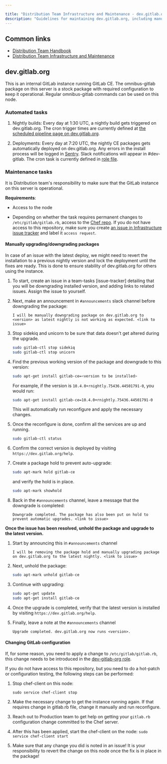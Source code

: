 ```yaml
---

title: "Distribution Team Infrastructure and Maintenance - dev.gitlab.org"
description: "Guidelines for maintaining dev.gitlab.org, including manual package upgrades/downgrades, and GitLab configuration changes."
---
```








## Common links

* [Distribution Team Handbook](/handbook/engineering/infrastructure/core-platform/systems/distribution/)
* [Distribution Team Infrastructure and Maintenance](/handbook/engineering/infrastructure/core-platform/systems/distribution/maintenance/)

## dev.gitlab.org

This is an internal GitLab instance running GitLab CE. The omnibus-gitlab
package on this server is a stock package with required configuration to keep it
operational.  Regular omnibus-gitlab commands can be used on this node.

### Automated tasks

1. Nightly builds: Every day at 1:30 UTC, a nightly build gets triggered on
   dev.gitlab.org. The cron trigger times are currently defined at
   [the scheduled pipeline page on dev.gitlab.org](https://dev.gitlab.org/gitlab/omnibus-gitlab/pipeline_schedules).

1. Deployments: Every day at 7:20 UTC, the nightly CE packages gets
   automatically deployed on dev.gitlab.org. Any errors in the install process
   will be logged in [Sentry](https://sentry.gitlab.net/gitlab/devgitlaborg/).
   Slack notifications will appear in #dev-gitlab. The cron task is currently
   defined in [role file](https://gitlab.com/gitlab-com/gl-infra/chef-repo/-/blob/master/roles/dev-gitlab-org.json#L304-319).

### Maintenance tasks

It is Distribution team's responsibility to make sure that the GitLab instance
on this server is operational.

**Requirements**:

* Access to the node

* Depending on whether the task requires permanent changes to
  `/etc/gitlab/gitlab.rb`, access to the [Chef repo](https://gitlab.com/gitlab-com/gl-infra/chef-repo/).
  If you do not have access to this repository, make sure you create
  [an issue in Infrastructure issue tracker](https://gitlab.com/gitlab-com/gl-infra/infrastructure/issues/new?issue%5Bassignee_id%5D=&issue%5Bmilestone_id%5D=)
  and label it `access request`.


#### Manually upgrading/downgrading packages

In case of an issue with the latest deploy, we might need to revert the
installation to a previous nightly version and lock the deployment until the
fixes are ready. This is done to ensure stability of dev.gitlab.org for others
using the instance.

1. To start, create an issue in a team-tasks [issue-tracker] detailing that you
   will be downgrading installed version, and adding links to related issues.
   Assign the issue to yourself.

1. Next, make an announcement in `#announcements` slack channel before
   downgrading the package:

    ```
    I will be manually downgrading package on dev.gitlab.org to <version> as latest nightly is not working as expected. <link to issue>
    ```

1. Stop sidekiq and unicorn to be sure that data doesn't get altered during the
   upgrade.

    ```bash
    sudo gitlab-ctl stop sidekiq
    sudo gitlab-ctl stop unicorn
    ```

1. Find the previous working version of the package and downgrade to this
   version:

    ```bash
    sudo apt-get install gitlab-ce=<version to be installed>
    ```

    For example, if the version is `10.4.0+rnightly.75436.44501791-0`, you would
    run:

    ```bash
    sudo apt-get install gitlab-ce=10.4.0+rnightly.75436.44501791-0
    ```

    This will automatically run reconfigure and apply the necessary changes.

1. Once the reconfigure is done, confirm all the services are up and running.

    ```bash
    sudo gitlab-ctl status
    ```

1. Confirm the correct version is deployed by visiting
   `https://dev.gitlab.org/help`.

1. Create a package hold to prevent auto-upgrade:

    ```bash
    sudo apt-mark hold gitlab-ce
    ```
    and verify the hold is in place.

    ```bash
    sudo apt-mark showhold
    ```

1. Back in the `#announcements` channel, leave a message that the downgrade is
   completed:

    ```
    Downgrade completed. The package has also been put on hold to prevent automatic upgrades. <link to issue>
    ```

**Once the issue has been resolved, unhold the package and upgrade to the latest
version.**

1. Start by announcing this in `#announcements` channel

    ```
    I will be removing the package hold and manually upgrading package on dev.gitlab.org to the latest nightly. <link to issue>
    ```

1. Next, unhold the package:

    ```bash
    sudo apt-mark unhold gitlab-ce
    ```

1. Continue with upgrading:

    ```bash
    sudo apt-get update
    sudo apt-get install gitlab-ce
    ```

1. Once the upgrade is completed, verify that the latest version is installed
   by visiting `https://dev.gitlab.org/help`.

1. Finally, leave a note at the `#announcements` channel

    ```
    Upgrade completed. dev.gitlab.org now runs <version>.
    ```

#### Changing GitLab configuration

If, for some reason, you need to apply a change to `/etc/gitlab/gitlab.rb`, this
change needs to be introduced in the
[dev-gitlab-org role](https://dev.gitlab.org/cookbooks/chef-repo/blob/fa6131d9d06299940a72c51cf60ea62c54fe3461/job-families/dev-gitlab-org.json).

If you do not have access to this repository, but you need to do a hot-patch or
configuration testing, the following steps can be performed:

1. Stop chef-client on this node:

    ```
    sudo service chef-client stop
    ```

1. Make the necessary change to get the instance running again. If that requires
   change in gitlab.rb file, change it manually and run reconfigure.

1. Reach out to Production team to get help on getting your `gitlab.rb`
   configuration change committed to the Chef server.

1. After this has been applied, start the chef-client on the node: `sudo service
   chef-client start`

1. Make sure that any change you did is noted in an issue! It is your
   responsibility to revert the change on this node once the fix is in place in
   the package!
